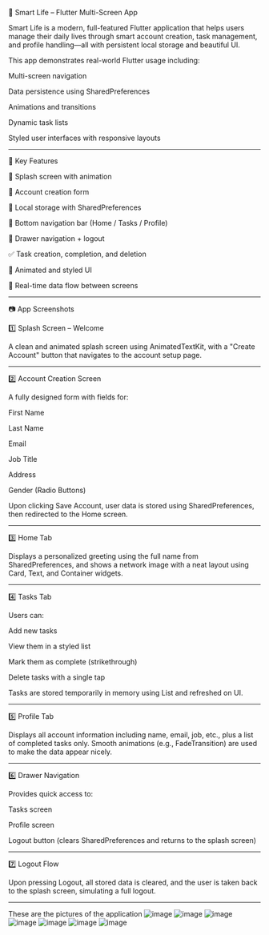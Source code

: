 📱 Smart Life – Flutter Multi-Screen App

Smart Life is a modern, full-featured Flutter application that helps users manage their daily lives through smart account creation, task management, and profile handling—all with persistent local storage and beautiful UI.

This app demonstrates real-world Flutter usage including:

Multi-screen navigation

Data persistence using SharedPreferences

Animations and transitions

Dynamic task lists

Styled user interfaces with responsive layouts



---

🧩 Key Features

🚀 Splash screen with animation

🧑 Account creation form

🔐 Local storage with SharedPreferences

📱 Bottom navigation bar (Home / Tasks / Profile)

📂 Drawer navigation + logout

✅ Task creation, completion, and deletion

🎨 Animated and styled UI

🔁 Real-time data flow between screens



---

📷 App Screenshots

1️⃣ Splash Screen – Welcome


A clean and animated splash screen using AnimatedTextKit, with a "Create Account" button that navigates to the account setup page.


---

2️⃣ Account Creation Screen


A fully designed form with fields for:

First Name

Last Name

Email

Job Title

Address

Gender (Radio Buttons)


Upon clicking Save Account, user data is stored using SharedPreferences, then redirected to the Home screen.


---

3️⃣ Home Tab


Displays a personalized greeting using the full name from SharedPreferences, and shows a network image with a neat layout using Card, Text, and Container widgets.


---

4️⃣ Tasks Tab


Users can:

Add new tasks

View them in a styled list

Mark them as complete (strikethrough)

Delete tasks with a single tap


Tasks are stored temporarily in memory using List<String> and refreshed on UI.


---

5️⃣ Profile Tab


Displays all account information including name, email, job, etc., plus a list of completed tasks only.
Smooth animations (e.g., FadeTransition) are used to make the data appear nicely.


---

6️⃣ Drawer Navigation


Provides quick access to:

Tasks screen

Profile screen

Logout button (clears SharedPreferences and returns to the splash screen)



---

7️⃣ Logout Flow


Upon pressing Logout, all stored data is cleared, and the user is taken back to the splash screen, simulating a full logout.


---
These are the pictures of the application
![image](assets/1.png)
![image](assets/2.png)
![image](assets/3.png)
![image](assets/4.png)
![image](assets/5.png)
![image](assets/6.png)
![image](assets/7.png)